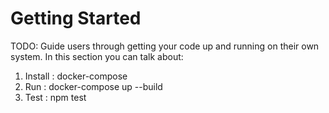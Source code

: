 # Getting Started
TODO: Guide users through getting your code up and running on their own system. In this section you can talk about:
1.	Install : docker-compose
2.	Run : docker-compose up --build
3.	Test : npm test
